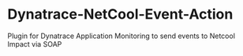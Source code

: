 # Dynatrace-NetCool-Event-Action
Plugin for Dynatrace Application Monitoring to send events to Netcool Impact via SOAP
